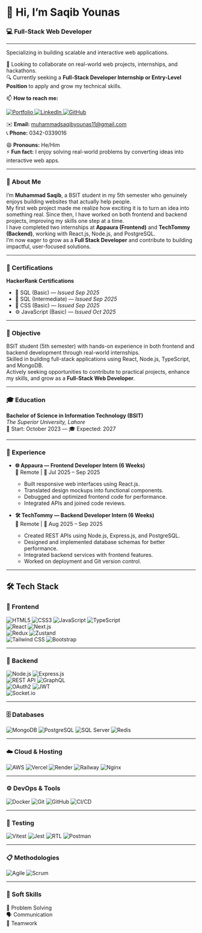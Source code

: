 # 👋 Hi, I’m Saqib Younas

### 💻 Full-Stack Web Developer
--- 
Specializing in building scalable and interactive web applications. 

💞️ Looking to collaborate on real-world web projects, internships, and hackathons.  
🔍 Currently seeking a **Full-Stack Developer Internship or Entry-Level Position** to apply and grow my technical skills.

📫 **How to reach me:**  
<p align="left">
  <a href="https://portfolio-github-io-seven-gamma.vercel.app/" target="_blank">
    <img src="https://img.shields.io/badge/Portfolio-000000?style=for-the-badge&logo=vercel&logoColor=white" alt="Portfolio"/>
  </a>
  <a href="https://www.linkedin.com/in/muhammad-saqib-younas-0123aa329" target="_blank">
    <img src="https://img.shields.io/badge/LinkedIn-0077B5?style=for-the-badge&logo=linkedin&logoColor=white" alt="LinkedIn"/>
  </a>
  <a href="https://github.com/SaqibYounas" target="_blank">
    <img src="https://img.shields.io/badge/GitHub-181717?style=for-the-badge&logo=github&logoColor=white" alt="GitHub"/>
  </a>
</p>

✉️ **Email:** muhammadsaqibyounas11@gmail.com  
📞 **Phone:** 0342-0339016  

😄 **Pronouns:** He/Him  
⚡ **Fun fact:** I enjoy solving real-world problems by converting ideas into interactive web apps.

---

### 👤 About Me

I’m **Muhammad Saqib**, a BSIT student in my 5th semester who genuinely enjoys building websites that actually help people.  
My first web project made me realize how exciting it is to turn an idea into something real. Since then, I have worked on both frontend and backend projects, improving my skills one step at a time.  
I have completed two internships at **Appaura (Frontend)** and **TechTommy (Backend)**, working with React.js, Node.js, and PostgreSQL.  
I’m now eager to grow as a **Full Stack Developer** and contribute to building impactful, user-focused solutions.

---

### 📜 Certifications  

**HackerRank Certifications**  
- 🧩 SQL (Basic) — *Issued Sep 2025*  
- 🧠 SQL (Intermediate) — *Issued Sep 2025*  
- 🎨 CSS (Basic) — *Issued Sep 2025*  
- ⚙️ JavaScript (Basic) — *Issued Oct 2025*  

---

### 🎯 Objective  

BSIT student (5th semester) with hands-on experience in both frontend and backend development through real-world internships.  
Skilled in building full-stack applications using React, Node.js, TypeScript, and MongoDB.  
Actively seeking opportunities to contribute to practical projects, enhance my skills, and grow as a **Full-Stack Web Developer**.

---

### 🎓 Education  

**Bachelor of Science in Information Technology (BSIT)**  
*The Superior University, Lahore*  
📅 Start: October 2023 — 🎓 Expected: 2027  

---

### 💼 Experience  

- **🌐 Appaura — Frontend Developer Intern (6 Weeks)**  
  📍 Remote | 📅 Jul 2025 – Sep 2025  
  - Built responsive web interfaces using React.js.  
  - Translated design mockups into functional components.  
  - Debugged and optimized frontend code for performance.  
  - Integrated APIs and joined code reviews.  

- **🛠️ TechTommy — Backend Developer Intern (6 Weeks)**  
  📍 Remote | 📅 Aug 2025 – Sep 2025  
  - Created REST APIs using Node.js, Express.js, and PostgreSQL.  
  - Designed and implemented database schemas for better performance.  
  - Integrated backend services with frontend features.  
  - Worked on deployment and Git version control.  

---

## 🛠️ Tech Stack  

### 🎨 Frontend  
![HTML5](https://img.shields.io/badge/HTML5-E34F26?logo=html5&logoColor=white)
![CSS3](https://img.shields.io/badge/CSS3-1572B6?logo=css3&logoColor=white)
![JavaScript](https://img.shields.io/badge/JavaScript-F7DF1E?logo=javascript&logoColor=black)
![TypeScript](https://img.shields.io/badge/TypeScript-3178C6?logo=typescript&logoColor=white)  
![React](https://img.shields.io/badge/React-20232A?logo=react&logoColor=61DAFB)
![Next.js](https://img.shields.io/badge/Next.js-000000?logo=nextdotjs&logoColor=white)  
![Redux](https://img.shields.io/badge/Redux-764ABC?logo=redux&logoColor=white)
![Zustand](https://img.shields.io/badge/Zustand-000000?logo=zustand&logoColor=white)  
![Tailwind CSS](https://img.shields.io/badge/TailwindCSS-06B6D4?logo=tailwindcss&logoColor=white)
![Bootstrap](https://img.shields.io/badge/Bootstrap-7952B3?logo=bootstrap&logoColor=white)

---

### 🔧 Backend  
![Node.js](https://img.shields.io/badge/Node.js-339933?logo=nodedotjs&logoColor=white)
![Express.js](https://img.shields.io/badge/Express.js-000000?logo=express&logoColor=white)  
![REST API](https://img.shields.io/badge/REST_API-FF69B4?logo=api&logoColor=white)
![GraphQL](https://img.shields.io/badge/GraphQL-E10098?logo=graphql&logoColor=white)  
![OAuth2](https://img.shields.io/badge/OAuth2.0-0066A1?logo=auth0&logoColor=white)
![JWT](https://img.shields.io/badge/JWT-000000?logo=jsonwebtokens&logoColor=white)  
![Socket.io](https://img.shields.io/badge/Socket.io-010101?logo=socket.io&logoColor=white)

---

### 🗄️ Databases  
![MongoDB](https://img.shields.io/badge/MongoDB-47A248?logo=mongodb&logoColor=white)
![PostgreSQL](https://img.shields.io/badge/PostgreSQL-4169E1?logo=postgresql&logoColor=white)
![SQL Server](https://img.shields.io/badge/SQL_Server-CC2927?logo=microsoftsqlserver&logoColor=white)
![Redis](https://img.shields.io/badge/Redis-DC382D?logo=redis&logoColor=white)

---

### ☁️ Cloud & Hosting  
![AWS](https://img.shields.io/badge/AWS-232F3E?logo=amazonaws&logoColor=white)
![Vercel](https://img.shields.io/badge/Vercel-000000?logo=vercel&logoColor=white)
![Render](https://img.shields.io/badge/Render-0099FF?logo=render&logoColor=white)
![Railway](https://img.shields.io/badge/Railway-000000?logo=railway&logoColor=white)
![Nginx](https://img.shields.io/badge/Nginx-009639?logo=nginx&logoColor=white)

---

### ⚙️ DevOps & Tools  
![Docker](https://img.shields.io/badge/Docker-2496ED?logo=docker&logoColor=white)
![Git](https://img.shields.io/badge/Git-F05032?logo=git&logoColor=white)
![GitHub](https://img.shields.io/badge/GitHub-181717?logo=github&logoColor=white)
![CI/CD](https://img.shields.io/badge/GitHub_Actions-2088FF?logo=githubactions&logoColor=white)

---

### 🧪 Testing  
![Vitest](https://img.shields.io/badge/Vitest-6E9F18?logo=vitest&logoColor=white)
![Jest](https://img.shields.io/badge/Jest-C21325?logo=jest&logoColor=white)
![RTL](https://img.shields.io/badge/React_Testing_Library-E33332?logo=testinglibrary&logoColor=white)
![Postman](https://img.shields.io/badge/Postman-FF6C37?logo=postman&logoColor=white)

---

### 📋 Methodologies  
![Agile](https://img.shields.io/badge/Agile-FCA121?logo=agile&logoColor=black)
![Scrum](https://img.shields.io/badge/Scrum-6DB33F?logo=scrum&logoColor=white)

---

### 🤝 Soft Skills  
🧠 Problem Solving  
🗣️ Communication  
🤝 Teamwork
